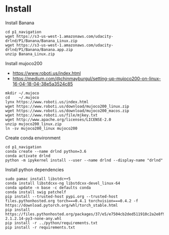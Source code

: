 # Install

Install Banana
```
cd p1_navigation
wget https://s3-us-west-1.amazonaws.com/udacity-drlnd/P1/Banana/Banana_Linux.zip
wget https://s3-us-west-1.amazonaws.com/udacity-drlnd/P1/Banana/Banana.app.zip
unzip Banana_Linux.zip
```

Install mujoco200
- https://www.roboti.us/index.html
- https://medium.com/@chinmayburgul/setting-up-mujoco200-on-linux-16-04-18-04-38e5a3524c85

```
mkdir ~/.mujoco
cd    ~/.mujoco
lynx https://www.roboti.us/index.html
wget https://www.roboti.us/download/mujoco200_linux.zip
wget https://www.roboti.us/download/mujoco200_macos.zip
wget https://www.roboti.us/file/mjkey.txt
wget http://www.apache.org/licenses/LICENSE-2.0
unzip mujoco200_linux.zip
ln -sv mujoco200_linux mujoco200 
```

Create conda environment
```
cd p1_navigation
conda create --name drlnd python=3.6 
conda activate drlnd
python -m ipykernel install --user --name drlnd --display-name "drlnd"
```

Install python dependencies
```
sudo pamac install libstdc++5
conda install libstdcxx-ng libstdcxx-devel_linux-64
conda update -n base -c defaults conda
conda install swig patchelf
pip install --trusted-host pypi.org --trusted-host files.pythonhosted.org torch===0.4.1 torchvision===0.4.2 -f https://download.pytorch.org/whl/torch_stable.html
pip install https://files.pythonhosted.org/packages/37/e5/e7504cb2ded511910c2a2e8f9c9e28af075850eb03a5c5a8daee5d7d9517/mujoco_py-2.1.2.14-py3-none-any.whl
pip install -r ../python/requirements.txt
pip install -r requirements.txt
```

